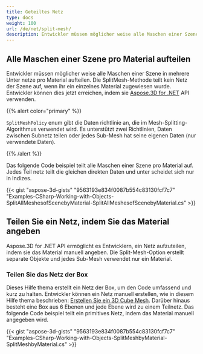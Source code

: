 ```yaml
---
title: Geteiltes Netz
type: docs
weight: 100
url: /de/net/split-mesh/
description: Entwickler müssen möglicher weise alle Maschen einer Szene in mehrere Unter netze pro Material aufteilen. Die SplitMesh-Methode teilt kein Netz der Szene auf, wenn ihr ein einzelnes Material zugewiesen wurde. Entwickler können dies jetzt erreichen, indem sie Aspose.3D for .NET API verwenden.
---
```

##  **Alle Maschen einer Szene pro Material aufteilen**
Entwickler müssen möglicher weise alle Maschen einer Szene in mehrere Unter netze pro Material aufteilen. Die SplitMesh-Methode teilt kein Netz der Szene auf, wenn ihr ein einzelnes Material zugewiesen wurde. Entwickler können dies jetzt erreichen, indem sie [Aspose.3D for .NET](https://products.aspose.com/3d/net/) API verwenden.

{{% alert color="primary" %}}

`SplitMeshPolicy` enum gibt die Daten richtlinie an, die im Mesh-Splitting-Algorithmus verwendet wird. Es unterstützt zwei Richtlinien, Daten zwischen Subnetz teilen oder jedes Sub-Mesh hat seine eigenen Daten (nur verwendete Daten).

{{% /alert %}}

Das folgende Code beispiel teilt alle Maschen einer Szene pro Material auf. Jedes Teil netz teilt die gleichen direkten Daten und unter scheidet sich nur in Indizes.

{{< gist "aspose-3d-gists" "9563193e834f0087b554c83130fcf7c7" "Examples-CSharp-Working-with-Objects-SplitAllMeshesofScenebyMaterial-SplitAllMeshesofScenebyMaterial.cs" >}}
##  **Teilen Sie ein Netz, indem Sie das Material angeben**
Aspose.3D for .NET API ermöglicht es Entwicklern, ein Netz aufzuteilen, indem sie das Material manuell angeben. Die Split-Mesh-Option erstellt separate Objekte und jedes Sub-Mesh verwendet nur ein Material.
###  **Teilen Sie das Netz der Box**
Dieses Hilfe thema erstellt ein Netz der Box, um den Code umfassend und kurz zu halten. Entwickler können ein Netz manuell erstellen, wie in diesem Hilfe thema beschrieben: [Erstellen Sie ein 3D Cube Mesh](/3d/de/net/create-3d-mesh-and-scene/). Darüber hinaus besteht eine Box aus 6 Ebenen und jede Ebene wird zu einem Teilnetz. Das folgende Code beispiel teilt ein primitives Netz, indem das Material manuell angegeben wird.

{{< gist "aspose-3d-gists" "9563193e834f0087b554c83130fcf7c7" "Examples-CSharp-Working-with-Objects-SplitMeshbyMaterial-SplitMeshbyMaterial.cs" >}}

